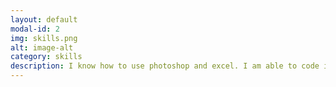 ```yaml
---
layout: default
modal-id: 2
img: skills.png
alt: image-alt
category: skills
description: I know how to use photoshop and excel. I am able to code in python. I am also learning how to do accoutning. I know how to make websites.
---
```

